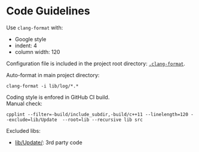 # Code Guidelines

Use `clang-format` with:

- Google style
- indent: 4
- column width: 120

Configuration file is included in the project root directory: [`.clang-format`](../.clang-format).

Auto-format in main project directory:
```shell
clang-format -i lib/log/*.*
```

Coding style is enfored in GitHub CI build.  
Manual check:
```shell
cpplint --filter=-build/include_subdir,-build/c++11 --linelength=120 --exclude=lib/Update  --root=lib --recursive lib src
```

Excluded libs:

- [lib/Update/](../lib/Update/): 3rd party code
